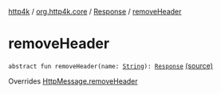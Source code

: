 [http4k](../../index.md) / [org.http4k.core](../index.md) / [Response](index.md) / [removeHeader](./remove-header.md)

# removeHeader

`abstract fun removeHeader(name: `[`String`](https://kotlinlang.org/api/latest/jvm/stdlib/kotlin/-string/index.html)`): `[`Response`](index.md) [(source)](https://github.com/http4k/http4k/blob/master/http4k-core/src/main/kotlin/org/http4k/core/http.kt#L202)

Overrides [HttpMessage.removeHeader](../-http-message/remove-header.md)

